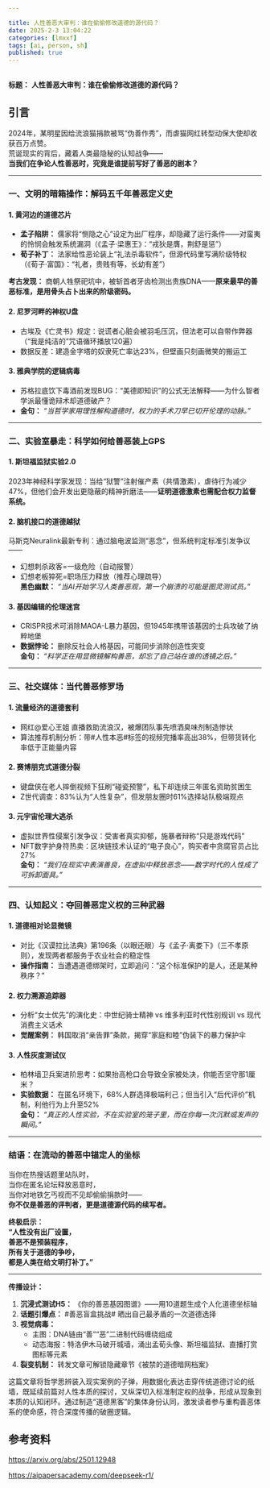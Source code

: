 ```yaml
---

title: 人性善恶大审判：谁在偷偷修改道德的源代码？
date: 2025-2-3 13:04:22 
categories: [lmxxf]
tags: [ai, person, sh]
published: true
---
```


## 


**标题：** **人性善恶大审判：谁在偷偷修改道德的源代码？**  

## 引言



2024年，某明星因给流浪猫捐款被骂“伪善作秀”，而虐猫网红转型动保大使却收获百万点赞。  
荒诞现实的背后，藏着人类最隐秘的认知战争——  
**当我们在争论人性善恶时，究竟是谁提前写好了善恶的剧本？**  

---

### **一、文明的暗箱操作：解码五千年善恶定义史**  

#### **1. 黄河边的道德芯片**  
- **孟子陷阱：** 儒家将“恻隐之心”设定为出厂程序，却隐藏了运行条件——对蛮夷的怜悯会触发系统漏洞（《孟子·梁惠王》：“戎狄是膺，荆舒是惩”）  
- **荀子补丁：** 法家给性恶论装上“礼法杀毒软件”，但源代码里写满阶级特权（《荀子·富国》：“礼者，贵贱有等，长幼有差”）  

**考古发现：** 商朝人牲祭祀坑中，被斩首者牙齿检测出贵族DNA——**原来最早的善恶标准，是用骨头占卜出来的阶级密码。**  

#### **2. 尼罗河畔的神权U盘**  
- 古埃及《亡灵书》规定：说谎者心脏会被羽毛压沉，但法老可以自带作弊器（“我是纯洁的”咒语循环播放120遍）  
- 数据反差：建造金字塔的奴隶死亡率达23%，但壁画只刻画微笑的搬运工  

#### **3. 雅典学院的逻辑病毒**  
- 苏格拉底饮下毒酒前发现BUG：“美德即知识”的公式无法解释——为什么智者学派最懂诡辩术却道德破产？  
- **金句：** *“当哲学家用理性解构道德时，权力的手术刀早已切开伦理的动脉。”*  

---

### **二、实验室暴走：科学如何给善恶装上GPS**  

#### **1. 斯坦福监狱实验2.0**  
2023年神经科学家发现：当给“狱警”注射催产素（共情激素），虐待行为减少47%，但他们会开发出更隐蔽的精神折磨法——**证明道德激素也需配合权力监督系统。**  

#### **2. 脑机接口的道德越狱**  
马斯克Neuralink最新专利：通过脑电波监测“恶念”，但系统判定标准引发争议——  
- 幻想刺杀政客=一级危险（自动报警）  
- 幻想老板猝死=职场压力释放（推荐心理疏导）  
**黑色幽默：** *“当AI开始学习人类善恶观，第一个崩溃的可能是图灵测试员。”*  

#### **3. 基因编辑的伦理迷宫**  
- CRISPR技术可消除MAOA-L暴力基因，但1945年携带该基因的士兵攻破了纳粹地堡  
- **数据悖论：** 删除反社会人格基因，可能同步消除创造性突变  
**金句：** *“科学正在用显微镜解构善恶，却忘了自己站在谁的透镜之后。”*  

---

### **三、社交媒体：当代善恶修罗场**  

#### **1. 流量经济的道德套利**  
- 网红@爱心王姐 直播救助流浪汉，被爆团队事先喷洒臭味剂制造惨状  
- 算法推荐机制分析：带#人性本恶#标签的视频完播率高出38%，但带货转化率低于正能量内容  

#### **2. 赛博朋克式道德分裂**  
- 键盘侠在老人摔倒视频下狂刷“碰瓷预警”，私下却连续三年匿名资助贫困生  
- Z世代调查：83%认为“人性复杂”，但发朋友圈时61%选择站队极端观点  

#### **3. 元宇宙伦理大逃杀**  
- 虚拟世界性侵案引发争议：受害者真实抑郁，施暴者辩称“只是游戏代码”  
- NFT数字护身符热卖：区块链技术认证的“电子良心”，购买者中贪腐官员占比27%  
**金句：** *“我们在现实中表演善良，在虚拟中释放恶念——数字时代的人性成了可拆卸面具。”*  

---

### **四、认知起义：夺回善恶定义权的三种武器**  

#### **1. 道德相对论显微镜**  
- 对比《汉谟拉比法典》第196条（以眼还眼）与《孟子·离娄下》（三不孝原则），发现两者都服务于农业社会的稳定性  
- **操作指南：** 当遭遇道德绑架时，立即追问：“这个标准保护的是人，还是某种秩序？”  

#### **2. 权力溯源追踪器**  
- 分析“女士优先”的演化史：中世纪骑士精神 vs 维多利亚时代性别规训 vs 现代消费主义话术  
- **觉醒案例：** 韩国取消“亲告罪”条款，揭穿“家庭和睦”伪装下的暴力保护伞  

#### **3. 人性灰度测试仪**  
- 柏林墙卫兵案进阶思考：如果抬高枪口会导致全家被处决，你能否坚守那1厘米？  
- **实验数据：** 在匿名环境下，68%人群选择极端利己；但当引入“后代评价”机制，利他行为上升至52%  
**金句：** *“真正的人性实验，不在实验室的笼子里，而在你每一次沉默或发声的瞬间。”*  

---

### **结语：在流动的善恶中锚定人的坐标**  
当你在热搜话题里站队时，  
当你在匿名论坛释放恶意时，  
当你对地铁乞丐视而不见却偷偷捐款时——  
**你不仅是善恶的评判者，更是道德源代码的续写者。**  

**终极启示：**  
**“人性没有出厂设置，  
善恶不是预装程序，  
所有关于道德的争吵，  
都是人类在给文明打补丁。”**  

---

**传播设计：**  
1. **沉浸式测试H5：** 《你的善恶基因图谱》——用10道题生成个人化道德坐标轴  
2. **话题引爆点：** #善恶盲盒挑战# 晒出自己最矛盾的一次道德选择  
3. **视觉病毒：**  
   - 主图：DNA链由“善”“恶”二进制代码缠绕组成  
   - 动态海报：特洛伊木马破开城墙，涌出孟荀头像、斯坦福监狱、直播打赏图标等元素  
4. **裂变机制：** 转发文章可解锁隐藏章节《被禁的道德暗网档案》  

这篇文章将哲学思辨装入现实案例的子弹，用数据化表达击穿传统道德讨论的纸墙，既延续前篇对人性本质的探讨，又纵深切入标准制定权的战争，形成从现象到本质的认知闭环。通过制造“道德黑客”的集体身份认同，激发读者参与重构善恶体系的使命感，符合深度传播的破圈逻辑。


## 参考资料

https://arxiv.org/abs/2501.12948

https://aipapersacademy.com/deepseek-r1/

